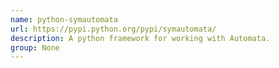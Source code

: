 ```yaml
---
name: python-symautomata
url: https://pypi.python.org/pypi/symautomata/
description: A python framework for working with Automata.
group: None
---
```

